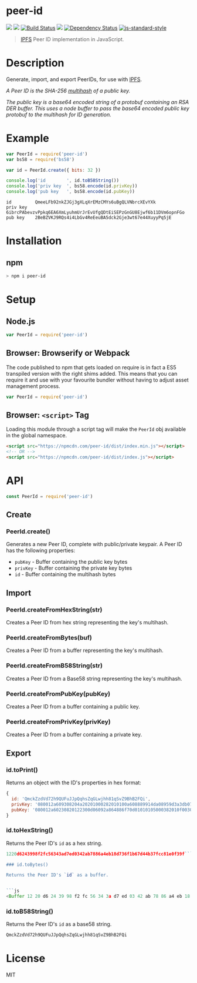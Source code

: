 # peer-id

[![](https://img.shields.io/badge/made%20by-Protocol%20Labs-blue.svg?style=flat-square)](http://ipn.io)
[![](https://img.shields.io/badge/freenode-%23ipfs-blue.svg?style=flat-square)](http://webchat.freenode.net/?channels=%23ipfs)
[![Build Status](https://travis-ci.org/diasdavid/js-peer-id.svg?style=flat-square)](https://travis-ci.org/diasdavid/js-peer-id)
![](https://img.shields.io/badge/coverage-95%25-yellow.svg?style=flat-square)
[![Dependency Status](https://david-dm.org/diasdavid/js-peer-id.svg?style=flat-square)](https://david-dm.org/diasdavid/js-peer-id)
[![js-standard-style](https://img.shields.io/badge/code%20style-standard-brightgreen.svg?style=flat-square)](https://github.com/feross/standard)

> [IPFS](https://github.com/ipfs/ipfs) Peer ID implementation in JavaScript.

# Description

Generate, import, and export PeerIDs, for use with [IPFS](https://github.com/ipfs/ipfs).

*A Peer ID is the SHA-256 [multihash](https://github.com/jbenet/multihash) of a
public key.*

*The public key is a base64 encoded string of a protobuf containing an RSA DER
buffer. This uses a node buffer to pass the base64 encoded public key protobuf
to the multihash for ID generation.*

# Example

```js
var PeerId = require('peer-id')
var bs58 = require('bs58')

var id = PeerId.create({ bits: 32 })

console.log('id        ', id.toB58String())
console.log('priv key  ', bs58.encode(id.privKey))
console.log('pub key   ', bs58.encode(id.pubKey))
```

```
id         QmeeLFb92nkZJGj3gXLqXrEMzCMYs6uBgQLVNbrcXEvYXk
priv key   6ibrcPAbevzvPpkq6EA6XmLyuhmUrJrEvUfgQDtEiSEPzGnGU8Ejwf6b11DVm6opnFGo
pub key    2BeBZVKJ9RQs4i4LbGv4ReEeuBA5dck2Gje3wt67e44XuyyPq5jE
```

# Installation

## npm

```sh
> npm i peer-id
```

# Setup

## Node.js

```JavaScript
var PeerId = require('peer-id')
```

## Browser: Browserify or Webpack

The code published to npm that gets loaded on require is in fact a ES5
transpiled version with the right shims added. This means that you can require
it and use with your favourite bundler without having to adjust asset management
process.

```JavaScript
var PeerId = require('peer-id')
```

## Browser: `<script>` Tag

Loading this module through a script tag will make the `PeerId` obj available in
the global namespace.

```html
<script src="https://npmcdn.com/peer-id/dist/index.min.js"></script>
<!-- OR -->
<script src="https://npmcdn.com/peer-id/dist/index.js"></script>
```

# API

```js
const PeerId = require('peer-id')
```

## Create

### PeerId.create()

Generates a new Peer ID, complete with public/private keypair. A Peer ID has the
following properties:

- `pubKey` - Buffer containing the public key bytes
- `privKey` - Buffer containing the private key bytes
- `id` - Buffer containing the multihash bytes

## Import

### PeerId.createFromHexString(str)

Creates a Peer ID from hex string representing the key's multihash.

### PeerId.createFromBytes(buf)

Creates a Peer ID from a buffer representing the key's multihash.

### PeerId.createFromB58String(str)
Creates a Peer ID from a Base58 string representing the key's multihash.

### PeerId.createFromPubKey(pubKey)

Creates a Peer ID from a buffer containing a public key.

### PeerId.createFromPrivKey(privKey)

Creates a Peer ID from a buffer containing a private key.

## Export

### id.toPrint()

Returns an object with the ID's properties in hex format:
```js
{
  id: 'QmckZzdVd72h9QUFuJJpQqhsZqGLwjhh81qSvZ9BhB2FQi',
  privKey: '080012a609308204a20201000282010100a608889914da08959d3a3db0734cee812c96...',
  pubKey: '080012a60230820122300d06092a864886f70d01010105000382010f003082010a0282010...'
}
```

### id.toHexString()

Returns the Peer ID's `id` as a hex string.

```js
1220d6243998f2fc56343ad7ed0342ab7886a4eb18d736f1b67d44b37fcc81e0f39f```

### id.toBytes()

Returns the Peer ID's `id` as a buffer.


```js
<Buffer 12 20 d6 24 39 98 f2 fc 56 34 3a d7 ed 03 42 ab 78 86 a4 eb 18 d7 36 f1 b6 7d 44 b3 7f cc 81 e0 f3 9f>
```

### id.toB58String()

Returns the Peer ID's `id` as a base58 string.

```js
QmckZzdVd72h9QUFuJJpQqhsZqGLwjhh81qSvZ9BhB2FQi
```

# License

MIT
